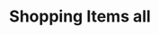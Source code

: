 ---
title: Shopping Items all
_build:
  render: never
  list: never
cascade:
  _build:
    render: never
    list: true
---
